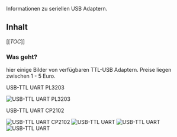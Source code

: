 Informationen zu seriellen USB Adaptern.
## Inhalt
[[_TOC_]]

### Was geht?

hier einige Bilder von verfügbaren TTL-USB Adaptern.
Preise liegen zwischen 1 - 5 Euro.

USB-TTL UART PL3203

<img src="https://cloud.ffhb.de/index.php/s/fXe9j9JAMFRLQsf/preview" title="USB-TTL UART PL3203" />

USB-TTL UART CP2102

<img src="https://cloud.ffhb.de/index.php/s/x2WzaaeWx44s3pW/preview" title="USB-TTL UART CP2102" />

<img src="https://cloud.ffhb.de/index.php/s/6JXZqaLjSDiQtgy/preview" title="USB-TTL UART" />

<img src="https://cloud.ffhb.de/index.php/s/E84MMBPGjMdzxd7/preview" title="USB-TTL UART" />

<img src="https://cloud.ffhb.de/index.php/s/LJja8Qi9geKRNXT/preview" title="USB-TTL UART" />

